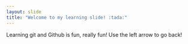 ```yaml
---
layout: slide
title: "Welcome to my learning slide! :tada:"
---
```

Learning git and Github is fun, really fun!
Use the left arrow to go back!
